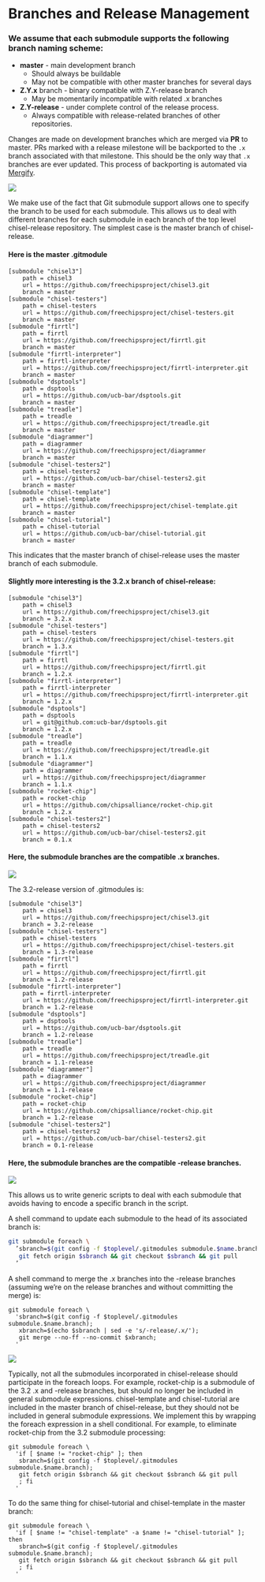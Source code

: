 # Branches and Release Management
### We assume that each submodule supports the following branch naming scheme:

- **master** - main development branch
  - Should always be buildable
  - May not be compatible with other master branches for several days
- **Z.Y.x** branch - binary compatible with Z.Y-release branch
  - May be momentarily incompatible with related .x branches
- **Z.Y-release** - under complete control of the release process.
  - Always compatible with release-related branches of other repositories.

Changes are made on development branches which are merged via **PR** to master. PRs marked with a release milestone
will be backported to the `.x` branch associated with that milestone. This should be the only way that `.x` branches
are ever updated. This process of backporting is automated via [Mergify](https://mergify.io/).

![](images/git-snapshots.svg)

We make use of the fact that Git submodule support allows one to specify the branch to be used for each submodule. This allows us to deal with different branches for each submodule in each branch of the top level chisel-release repository.
The simplest case is the master branch of chisel-release.

#### Here is the master .gitmodule
```
[submodule "chisel3"]
	path = chisel3
	url = https://github.com/freechipsproject/chisel3.git
	branch = master
[submodule "chisel-testers"]
	path = chisel-testers
	url = https://github.com/freechipsproject/chisel-testers.git
	branch = master
[submodule "firrtl"]
	path = firrtl
	url = https://github.com/freechipsproject/firrtl.git
	branch = master
[submodule "firrtl-interpreter"]
	path = firrtl-interpreter
	url = https://github.com/freechipsproject/firrtl-interpreter.git
	branch = master
[submodule "dsptools"]
	path = dsptools
	url = https://github.com/ucb-bar/dsptools.git
	branch = master
[submodule "treadle"]
	path = treadle
	url = https://github.com/freechipsproject/treadle.git
	branch = master
[submodule "diagrammer"]
	path = diagrammer
	url = https://github.com/freechipsproject/diagrammer
	branch = master
[submodule "chisel-testers2"]
	path = chisel-testers2
	url = https://github.com/ucb-bar/chisel-testers2.git
	branch = master
[submodule "chisel-template"]
	path = chisel-template
	url = https://github.com/freechipsproject/chisel-template.git
	branch = master
[submodule "chisel-tutorial"]
	path = chisel-tutorial
	url = https://github.com/ucb-bar/chisel-tutorial.git
	branch = master
```

This indicates that the master branch of chisel-release uses the master branch of each submodule.

#### Slightly more interesting is the 3.2.x branch of chisel-release:
```
[submodule "chisel3"]
	path = chisel3
	url = https://github.com/freechipsproject/chisel3.git
	branch = 3.2.x
[submodule "chisel-testers"]
	path = chisel-testers
	url = https://github.com/freechipsproject/chisel-testers.git
	branch = 1.3.x
[submodule "firrtl"]
	path = firrtl
	url = https://github.com/freechipsproject/firrtl.git
	branch = 1.2.x
[submodule "firrtl-interpreter"]
	path = firrtl-interpreter
	url = https://github.com/freechipsproject/firrtl-interpreter.git
	branch = 1.2.x
[submodule "dsptools"]
	path = dsptools
	url = git@github.com:ucb-bar/dsptools.git
	branch = 1.2.x
[submodule "treadle"]
	path = treadle
	url = https://github.com/freechipsproject/treadle.git
	branch = 1.1.x
[submodule "diagrammer"]
	path = diagrammer
	url = https://github.com/freechipsproject/diagrammer
	branch = 1.1.x
[submodule "rocket-chip"]
	path = rocket-chip
	url = https://github.com/chipsalliance/rocket-chip.git
	branch = 1.2.x
[submodule "chisel-testers2"]
	path = chisel-testers2
	url = https://github.com/ucb-bar/chisel-testers2.git
	branch = 0.1.x
```

#### Here, the submodule branches are the compatible .x branches.
![](images/image2.png)

The 3.2-release version of .gitmodules is:
```
[submodule "chisel3"]
	path = chisel3
	url = https://github.com/freechipsproject/chisel3.git
	branch = 3.2-release
[submodule "chisel-testers"]
	path = chisel-testers
	url = https://github.com/freechipsproject/chisel-testers.git
	branch = 1.3-release
[submodule "firrtl"]
	path = firrtl
	url = https://github.com/freechipsproject/firrtl.git
	branch = 1.2-release
[submodule "firrtl-interpreter"]
	path = firrtl-interpreter
	url = https://github.com/freechipsproject/firrtl-interpreter.git
	branch = 1.2-release
[submodule "dsptools"]
	path = dsptools
	url = https://github.com/ucb-bar/dsptools.git
	branch = 1.2-release
[submodule "treadle"]
	path = treadle
	url = https://github.com/freechipsproject/treadle.git
	branch = 1.1-release
[submodule "diagrammer"]
	path = diagrammer
	url = https://github.com/freechipsproject/diagrammer
	branch = 1.1-release
[submodule "rocket-chip"]
	path = rocket-chip
	url = https://github.com/chipsalliance/rocket-chip.git
	branch = 1.2-release
[submodule "chisel-testers2"]
	path = chisel-testers2
	url = https://github.com/ucb-bar/chisel-testers2.git
	branch = 0.1-release
```

#### Here, the submodule branches are the compatible -release branches.
![](images/image3.png)

This allows us to write generic scripts to deal with each submodule that avoids having to encode a specific branch in the script.


A shell command to update each submodule to the head of its associated branch is:

```bash
git submodule foreach \
  ’sbranch=$(git config -f $toplevel/.gitmodules submodule.$name.branch);
   git fetch origin $sbranch && git checkout $sbranch && git pull
  ’
```
A shell command to merge the .x branches into the -release branches (assuming we’re on the release branches and without committing the merge) is:

```
git submodule foreach \
  'sbranch=$(git config -f $toplevel/.gitmodules submodule.$name.branch);
   xbranch=$(echo $sbranch | sed -e 's/-release/.x/');
   git merge --no-ff --no-commit $xbranch;
  '
```

![](images/image4.png)

Typically, not all the submodules incorporated in chisel-release should participate in the foreach loops. For example, rocket-chip is a submodule of the 3.2 .x and -release branches, but should no longer be included in general submodule expressions. chisel-template and chisel-tutorial are included in the master branch of chisel-release, but they should not be included in general submodule expressions. We implement this by wrapping the foreach expression in a shell conditional. For example, to eliminate rocket-chip from the 3.2 submodule processing:
```
git submodule foreach \
  'if [ $name != "rocket-chip" ]; then
   sbranch=$(git config -f $toplevel/.gitmodules submodule.$name.branch);
   git fetch origin $sbranch && git checkout $sbranch && git pull
   ; fi
  '
```
To do the same thing for chisel-tutorial and chisel-template in the master branch:
```
git submodule foreach \
  'if [ $name != "chisel-template" -a $name != "chisel-tutorial" ]; then
   sbranch=$(git config -f $toplevel/.gitmodules submodule.$name.branch);
   git fetch origin $sbranch && git checkout $sbranch && git pull
   ; fi
  '
```